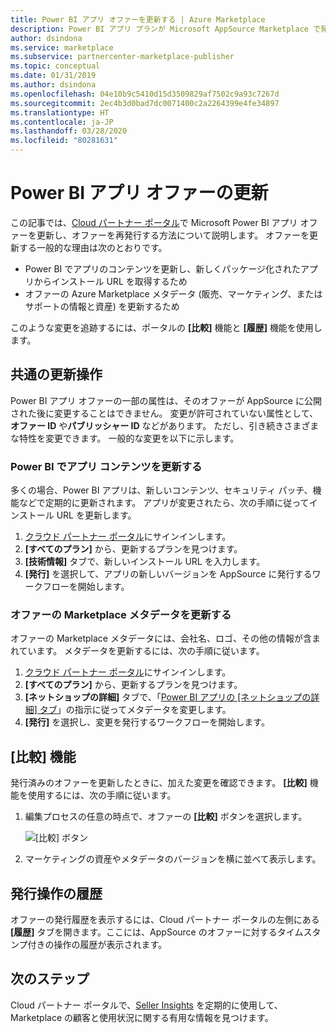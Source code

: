 ```yaml
---
title: Power BI アプリ オファーを更新する | Azure Marketplace
description: Power BI アプリ プランが Microsoft AppSource Marketplace で発行されたら、そのプランを更新します。
author: dsindona
ms.service: marketplace
ms.subservice: partnercenter-marketplace-publisher
ms.topic: conceptual
ms.date: 01/31/2019
ms.author: dsindona
ms.openlocfilehash: 04e10b9c5410d15d3509829af7502c9a93c7267d
ms.sourcegitcommit: 2ec4b3d0bad7dc0071400c2a2264399e4fe34897
ms.translationtype: HT
ms.contentlocale: ja-JP
ms.lasthandoff: 03/28/2020
ms.locfileid: "80281631"
---
```

# <a name="update-a-power-bi-app-offer"></a>Power BI アプリ オファーの更新

この記事では、[Cloud パートナー ポータル](https://cloudpartner.azure.com/)で Microsoft Power BI アプリ オファーを更新し、オファーを再発行する方法について説明します。 オファーを更新する一般的な理由は次のとおりです。

- Power BI でアプリのコンテンツを更新し、新しくパッケージ化されたアプリからインストール URL を取得するため
- オファーの Azure Marketplace メタデータ (販売、マーケティング、またはサポートの情報と資産) を更新するため
 
このような変更を追跡するには、ポータルの **[比較]** 機能と **[履歴]** 機能を使用します。

## <a name="common-update-operations"></a>共通の更新操作

Power BI アプリ オファーの一部の属性は、そのオファーが AppSource に公開された後に変更することはできません。 変更が許可されていない属性として、**オファー ID** や**パブリッシャー ID** などがあります。 ただし、引き続きさまざまな特性を変更できます。 一般的な変更を以下に示します。

### <a name="update-app-content-in-power-bi"></a>Power BI でアプリ コンテンツを更新する

多くの場合、Power BI アプリは、新しいコンテンツ、セキュリティ パッチ、機能などで定期的に更新されます。 アプリが変更されたら、次の手順に従ってインストール URL を更新します。

1.  [クラウド パートナー ポータル](https://cloudpartner.azure.com/)にサインインします。
2.  **[すべてのプラン]** から、更新するプランを見つけます。
3.  **[技術情報]** タブで、新しいインストール URL を入力します。
4.  **[発行]** を選択して、アプリの新しいバージョンを AppSource に発行するワークフローを開始します。


### <a name="update-the-offers-marketplace-metadata"></a>オファーの Marketplace メタデータを更新する

オファーの Marketplace メタデータには、会社名、ロゴ、その他の情報が含まれています。 メタデータを更新するには、次の手順に従います。

1.  [クラウド パートナー ポータル](https://cloudpartner.azure.com/)にサインインします。
2.  **[すべてのプラン]** から、更新するプランを見つけます。
3.  **[ネットショップの詳細]** タブで、「[Power BI アプリの [ネットショップの詳細] タブ](./cpp-storefront-details-tab.md)」の指示に従ってメタデータを変更します。
4.  **[発行]** を選択し、変更を発行するワークフローを開始します。


## <a name="the-compare-feature"></a>[比較] 機能

発行済みのオファーを更新したときに、加えた変更を確認できます。 **[比較]** 機能を使用するには、次の手順に従います。

1.  編集プロセスの任意の時点で、オファーの **[比較]** ボタンを選択します。

    ![[比較] ボタン](./media/compare-feature-button.png)

2.  マーケティングの資産やメタデータのバージョンを横に並べて表示します。


## <a name="history-of-publishing-actions"></a>発行操作の履歴

オファーの発行履歴を表示するには、Cloud パートナー ポータルの左側にある **[履歴]** タブを開きます。ここには、AppSource のオファーに対するタイムスタンプ付きの操作の履歴が表示されます。

## <a name="next-steps"></a>次のステップ

Cloud パートナー ポータルで、[Seller Insights](../../cloud-partner-portal-orig/si-getting-started.md) を定期的に使用して、Marketplace の顧客と使用状況に関する有用な情報を見つけます。  
